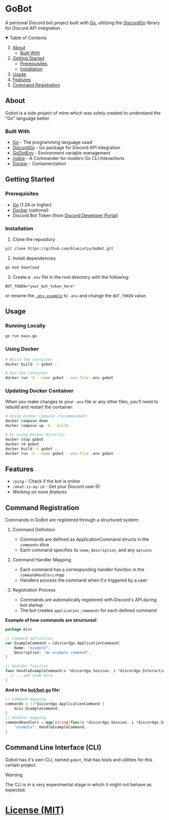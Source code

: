 # GoBot

A personal Discord bot project built with [Go](https://go.dev/), utilizing the [DiscordGo](https://github.com/bwmarrin/discordgo) library for Discord API integration.

<details open="open">
  <summary>Table of Contents</summary>
  <ol>
    <li>
      <a href="#about">About</a>
      <ul>
        <li><a href="#built-with">Built With</a></li>
      </ul>
    </li>
    <li>
      <a href="#getting-started">Getting Started</a>
      <ul>
        <li><a href="#prerequisites">Prerequisites</a></li>
        <li><a href="#installation">Installation</a></li>
      </ul>
    </li>
    <li><a href="#usage">Usage</a></li>
    <li><a href="#features">Features</a></li>
    <li><a href="#command-registration">Command Registration</a></li>
  </ol>
</details>

## About

Gobot is a side project of mine which was solely created to understand the "Go" language better.

### Built With

- [Go](https://go.dev/) - The programming language used
- [DiscordGo](https://github.com/bwmarrin/discordgo) - Go package for Discord API integration
- [GoDotEnv](https://github.com/joho/godotenv) - Environment variable management
- [cobra](https://github.com/spf13/cobra) - A Commander for modern Go CLI interactions
- [Docker](https://www.docker.com/) - Containerization

## Getting Started

### Prerequisites

- [Go](https://go.dev/dl/) (1.24 or higher)
- [Docker](https://www.docker.com/get-started) (optional)
- Discord Bot Token (from [Discord Developer Portal](https://discord.com/developers/applications))

### Installation

1. Clone the repository

```bash
git clone https://github.com/bluejutzu/GoBot.git
```

2. Install dependencies

```bash
go mod download
```

3. Create a `.env` file in the root directory with the following:

```env
BOT_TOKEN="your_bot_token_here"
```

or rename the [`.env.example`](/.env.example) to `.env` and change the `BOT_TOKEN` value.

## Usage

### Running Locally

```bash
go run main.go
```

### Using Docker

```bash
# Build the container
docker build -t gobot .

# Run the container
docker run -d --name gobot --env-file .env gobot
```

### Updating Docker Container

When you make changes to your `.env` file or any other files, you'll need to rebuild and restart the container:

```bash
# Using Docker Compose (recommended):
docker compose down
docker compose up -d --build

# Or using Docker directly:
docker stop gobot
docker rm gobot
docker build -t gobot .
docker run -d --name gobot --env-file .env gobot
```

## Features

- `/ping` - Check if the bot is online
- `/what-is-my-id` - Get your Discord user ID
- _Working on more features_

## Command Registration

Commands in GoBot are registered through a structured system:

1. Command Definition

   - Commands are defined as ApplicationCommand structs in the `commands` slice
   - Each command specifies its `name`, `description`, and any `options`

2. Command Handler Mapping

   - Each command has a corresponding handler function in the `commandHandlers` map
   - Handlers process the command when it's triggered by a user

3. Registration Process
   - Commands are automatically registered with Discord's API during bot startup
   - The bot creates `application_commands` for each defined command

__**Example of how commands are structured:**__

```go
package misc

// Command definition
var ExampleCommand = &discordgo.ApplicationCommand{
    Name: "example",
    Description: "An example command",
}

// Hanlder function
func HandleExampleCommand(s *discordgo.Session, i *discordgo.InteractionCreate) {
  // ...add code here
}

```

__**And in the [bot/bot.go](/bot/bot.go#L30) file:**__
```go
// command mapping
commands = []*discordgo.ApplicationCommand {
	misc.ExampleCommand,
}
// Handler mapping
commandHandlers = map[string]func(s *discordgo.Session, i *discordgo.InteractionCreate) {
	"example": HandleExampleCommand,
}

```

## Command Line Interface (CLI)

Gobot has it's own CLI, named `gobot`, that has tools and utilities for this certain project.
> [!WARNING]
> The CLI is in a very experimental stage in which it might not behave as expected.

# [License (MIT)](https://github.com/Bluejutzu/GoBot?tab=MIT-1-ov-file)
